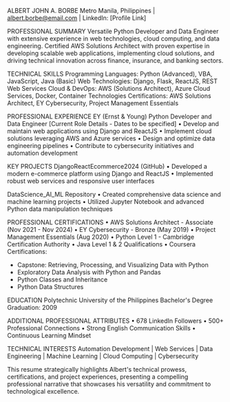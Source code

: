ALBERT JOHN A. BORBE
Metro Manila, Philippines | albert.borbe@email.com | LinkedIn: [Profile Link]

PROFESSIONAL SUMMARY
Versatile Python Developer and Data Engineer with extensive experience in web technologies, cloud computing, and data engineering. Certified AWS Solutions Architect with proven expertise in developing scalable web applications, implementing cloud solutions, and driving technical innovation across finance, insurance, and banking sectors.

TECHNICAL SKILLS
Programming Languages: Python (Advanced), VBA, JavaScript, Java (Basic)
Web Technologies: Django, Flask, ReactJS, REST Web Services
Cloud & DevOps: AWS (Solutions Architect), Azure Cloud Services, Docker, Container Technologies
Certifications: AWS Solutions Architect, EY Cybersecurity, Project Management Essentials

PROFESSIONAL EXPERIENCE
EY (Ernst & Young)
Python Developer and Data Engineer
[Current Role Details - Dates to be specified]
• Develop and maintain web applications using Django and ReactJS
• Implement cloud solutions leveraging AWS and Azure services
• Design and optimize data engineering pipelines
• Contribute to cybersecurity initiatives and automation development

KEY PROJECTS
DjangoReactEcommerce2024 (GitHub)
• Developed a modern e-commerce platform using Django and ReactJS
• Implemented robust web services and responsive user interfaces

DataScience_AI_ML Repository
• Created comprehensive data science and machine learning projects
• Utilized Jupyter Notebook and advanced Python data manipulation techniques

PROFESSIONAL CERTIFICATIONS
• AWS Solutions Architect - Associate (Nov 2021 - Nov 2024)
• EY Cybersecurity - Bronze (May 2019)
• Project Management Essentials (Aug 2020)
• Python Level 1 - Cambridge Certification Authority
• Java Level 1 & 2 Qualifications
• Coursera Certifications:
  - Capstone: Retrieving, Processing, and Visualizing Data with Python
  - Exploratory Data Analysis with Python and Pandas
  - Python Classes and Inheritance
  - Python Data Structures

EDUCATION
Polytechnic University of the Philippines
Bachelor's Degree
Graduation: 2009

ADDITIONAL PROFESSIONAL ATTRIBUTES
• 678 LinkedIn Followers
• 500+ Professional Connections
• Strong English Communication Skills
• Continuous Learning Mindset

TECHNICAL INTERESTS
Automation Development | Web Services | Data Engineering | Machine Learning | Cloud Computing | Cybersecurity

This resume strategically highlights Albert's technical prowess, certifications, and project experiences, presenting a compelling professional narrative that showcases his versatility and commitment to technological excellence.